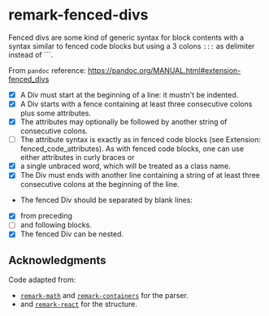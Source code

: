 # remark-fenced-divs

Fenced divs are some kind of generic syntax for block contents with a syntax
similar to fenced code blocks but using a 3 colons `:::` as delimiter instead of
\`\`\`.

From `pandoc` reference: <https://pandoc.org/MANUAL.html#extension-fenced_divs>

*   [x] A Div must start at the beginning of a line: it mustn't be indented.
*   [x] A Div starts with a fence containing at least three consecutive colons
    plus some attributes.
*   [x] The attributes may optionally be followed by another string of
    consecutive colons.
*   [ ] The attribute syntax is exactly as in fenced code blocks (see Extension:
        fenced_code_attributes). As with fenced code blocks, one can use either
        attributes in curly braces or
*   [x] a single unbraced word, which will be treated as a class name.
*   [x] The Div must ends with another line containing a string of at least
    three consecutive colons at the beginning of the line.
*   The fenced Div should be separated by blank lines:
*   [x] from preceding 
*   [ ] and following blocks.
*   [x] The fenced Div can be nested.

## Acknowledgments

Code adapted from:

*   [`remark-math`](https://github.com/Rokt33r/remark-math) and
    [`remark-containers`](https://github.com/Nevenall/remark-containers) for the
    parser.
*   and [`remark-react`](https://github.com/remarkjs/remark-react) for the
    structure.
